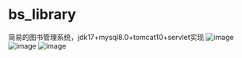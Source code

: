 # bs_library
简易的图书管理系统，jdk17+mysql8.0+tomcat10+servlet实现
![image](https://github.com/ASTPoseidon/bs_library/assets/71622612/de85e26a-3eee-456c-91ae-88a939797dd5)
![image](https://github.com/ASTPoseidon/bs_library/assets/71622612/70dc45d7-9c2d-4d5c-88f1-6f55b92345ec)
![image](https://github.com/ASTPoseidon/bs_library/assets/71622612/cd9713f8-fb00-4a3e-be4e-7d9d9649b2e3)
